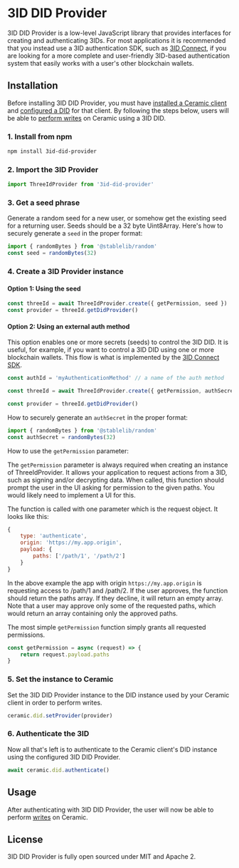 # 3ID DID Provider
3ID DID Provider is a low-level JavaScript library that provides interfaces for creating and authenticating 3IDs. For most applications it is recommended that you instead use a 3ID authentication SDK, such as [3ID Connect](), if you are looking for a more complete and user-friendly 3ID-based authentication system that easily works with a user's other blockchain wallets.

## **Installation**
Before installing 3ID DID Provider, you must have [installed a Ceramic client](../../build/installation.md) and [configured a DID](c../../build/onfigure-did.md) for that client. By following the steps below, users will be able to [perform writes](../../build/writes.md) on Ceramic using a 3ID DID.

### 1. Install from npm

``` sh
npm install 3id-did-provider
```

### 2. Import the 3ID Provider

``` javascript
import ThreeIdProvider from '3id-did-provider'
```

### 3. Get a seed phrase

Generate a random seed for a new user, or somehow get the existing seed for a returning user. Seeds should be a 32 byte Uint8Array. Here's how to securely generate a `seed` in the proper format:

``` javascript
import { randomBytes } from '@stablelib/random'
const seed = randomBytes(32)
```

### 4. Create a 3ID Provider instance

#### Option 1: Using the seed

``` js
const threeId = await ThreeIdProvider.create({ getPermission, seed })
const provider = threeId.getDidProvider()

```

#### Option 2: Using an external auth method

This option enables one or more secrets (seeds) to control the 3ID DID. It is useful, for example, if you want to control a 3ID DID using one or more blockchain wallets. This flow is what is implemented by the [3ID Connect SDK]().

``` js
const authId = 'myAuthenticationMethod' // a name of the auth method

const threeId = await ThreeIdProvider.create({ getPermission, authSecret, authId })

const provider = threeId.getDidProvider()
```

How to securely generate an `authSecret` in the proper format:

``` javascript
import { randomBytes } from '@stablelib/random'
const authSecret = randomBytes(32)
```

How to use the `getPermission` parameter:

The `getPermission` parameter is always required when creating an instance of ThreeIdProvider. It allows your application to request actions from a 3ID, such as signing and/or decrypting data. When called, this function should prompt the user in the UI asking for permission to the given paths. You would likely need to implement a UI for this.

The function is called with one parameter which is the request object. It looks like this:

``` js
{
    type: 'authenticate',
    origin: 'https://my.app.origin',
    payload: {
        paths: ['/path/1', '/path/2']
    }
}
```

In the above example the app with origin `https://my.app.origin` is requesting access to /path/1 and /path/2. If the user approves, the function should return the paths array. If they decline, it will return an empty array. Note that a user may approve only some of the requested paths, which would return an array containing only the approved paths.

The most simple `getPermission` function simply grants all requested permissions.

``` javascript
const getPermission = async (request) => {
    return request.payload.paths
}
```

### 5. Set the instance to Ceramic

Set the 3ID DID Provider instance to the DID instance used by your Ceramic client in order to perform writes.
``` javascript
ceramic.did.setProvider(provider)
```

### 6. Authenticate the 3ID
Now all that's left is to authenticate to the Ceramic client's DID instance using the configured 3ID DID Provider.

``` js
await ceramic.did.authenticate()
```


## **Usage**
After authenticating with 3ID DID Provider, the user will now be able to perform [writes](writes.md) on Ceramic.

## License
3ID DID Provider is fully open sourced under MIT and Apache 2.

</br></br></br>
